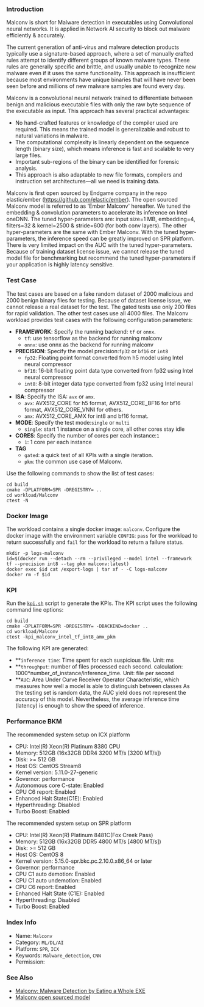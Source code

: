 ### Introduction


Malconv is short for Malware detection in executables using Convolutional neural networks. It is applied in Network AI security to block out malware efficiently & accurately.

The current generation of anti-virus and malware detection products typically use a signature-based approach, where a set of manually crafted rules attempt to identify different groups of known malware types. These rules are generally specific and brittle, and usually unable to recognize new malware even if it uses the same functionality. 
This approach is insufficient because most environments have unique binaries that will have never been seen before and millions of new malware samples are found every day.

Malconv is a convolutional neural network trained to differentiate between benign and malicious executable files with only the raw byte sequence of the executable as input. This approach has several practical advantages:
- No hand-crafted features or knowledge of the compiler used are required. This means the trained model is generalizable and robust to natural variations in malware.
- The computational complexity is linearly dependent on the sequence length (binary size), which means inference is fast and scalable to very large files.
- Important sub-regions of the binary can be identified for forensic analysis.
- This approach is also adaptable to new file formats, compilers and instruction set architectures—all we need is training data.


Malconv is first open sourced by Endgame company in the repo elastic/ember (https://github.com/elastic/ember). The open sourced Malconv model is referred to as 'Ember Malconv' hereafter. We tuned the embedding & convolution parameters to accelerate its inference on Intel oneDNN. The tuned hyper-parameters are: input size=1 MB, embedding=4, filters=32 & kernel=2500 & stride=600 (for both conv layers). The other hyper-parameters are the same with Ember Malconv. With the tuned hyper-parameters, the inference speed can be greatly improved on SPR platform. There is very limited impact on the AUC with the tuned hyper-parameters. Because of training dataset license issue, we cannot release the tuned model file for benchmarking but recommend the tuned hyper-parameters if your application is highly latency sensitive.  

### Test Case
The test cases are based on a fake random dataset of 2000 malicious and 2000 benign binary files for testing. Because of dataset license issue, we cannot release a real dataset for the test. 
The gated tests use only 200 files for rapid validation. The other test cases use all 4000 files. 
The Malconv workload provides test cases with the following configuration parameters:
- **FRAMEWORK**: Specify the running backend: `tf` or `onnx`.
  * `tf`: use tensorflow as the backend for running malconv
  * `onnx`: use onnx as the backend for running malconv
- **PRECISION**: Specify the model precision:`fp32` or `bf16` or `int8`
  * `fp32`: Floating point format converted from h5 model using Intel neural compressor
  * `bf16`: 16-bit floating point data type converted from fp32 using Intel neural compressor
  * `int8`: 8-bit integer data type converted from fp32 using Intel neural compressor
- **ISA**: Specify the ISA: `avx` or `amx`.
  * `avx`: AVX512_CORE for h5 format, AVX512_CORE_BF16 for bf16 format, AVX512_CORE_VNNI for others.  
  * `amx`: AVX512_CORE_AMX for int8 and bf16 format.
- **MODE**: Specify the test mode:`single` or `multi`
  * `single`: start 1 instance on a single core, all other cores stay idle
- **CORES**: Specify the number of cores per each instance:`1`
  * `1`: 1 core per each instance
- **TAG**
  * `gated`: a quick test of all KPIs with a single iteration. 
  * `pkm`: the common use case of Malconv. 

Use the following commands to show the list of test cases:
```
cd build
cmake -DPLATFORM=SPR -DREGISTRY= ..
cd workload/Malconv
ctest -N
```

### Docker Image

The workload contains a single docker image: `malconv`. Configure the docker image with the environment variable `CONFIG`: `pass` for the workload to return successfully and `fail` for the workload to return a failure status.  

```
mkdir -p logs-malconv
id=$(docker run --detach --rm --privileged --model intel --framework tf --precision int8 --tag pkm malconv:latest)
docker exec $id cat /export-logs | tar xf - -C logs-malconv
docker rm -f $id
```

### KPI

Run the [`kpi.sh`](kpi.sh) script to generate the KPIs. The KPI script uses the following command line options:  

```
cd build
cmake -DPLATFORM=SPR -DREGISTRY= -DBACKEND=docker ..
cd workload/Malconv
ctest -kpi_malconv_intel_tf_int8_amx_pkm
```

The following KPI are generated:

- **`inference time`: Time spent for each suspicious  file. Unit: ms
- **`throughput`: number of files processed each second. calculation: 1000\*number_of_instance/inference_time. Unit: file per second
- **`AUC`: Area Under Curve Receiver Operator Characteristic, which measures how well a model is able to distinguish between classes
As the testing set is random data, the AUC yield does not represent the accuracy of this model. Nevertheless, the average inference time (latency) is enough to show the speed of inference.  


### Performance BKM

The recommended system setup on ICX platform
- CPU: Intel(R) Xeon(R) Platinum 8380 CPU
- Memory: 512GB (16x32GB DDR4 3200 MT/s [3200 MT/s])
- Disk: >= 512 GB
- Host OS: CentOS Stream8
- Kernel version: 5.11.0-27-generic
- Governor: performance
- Autonomous core C-state: Enabled
- CPU C6 report: Enabled
- Enhanced Halt State(C1E): Enabled
- Hyperthreading: Disabled
- Turbo Boost: Enabled

The recommended system setup on SPR platform
- CPU: Intel(R) Xeon(R) Platinum 8481C(Fox Creek Pass)
- Memory: 512GB (16x32GB DDR5 4800 MT/s [4800 MT/s])
- Disk: >= 512 GB
- Host OS: CentOS 8
- Kernel version: 5.15.0-spr.bkc.pc.2.10.0.x86_64 or later
- Governor: performance
- CPU C1 auto demotion: Enabled
- CPU C1 auto undemotion: Enabled
- CPU C6 report: Enabled
- Enhanced Halt State (C1E): Enabled
- Hyperthreading: Disabled
- Turbo Boost: Enabled


### Index Info

- Name: `Malconv`
- Category: `ML/DL/AI`
- Platform: `SPR`, `ICX`
- Keywords: `Malware_detection`, `CNN`
- Permission: 



### See Also

- [Malconv: Malware Detection by Eating a Whole EXE](https://arxiv.org/pdf/1710.09435.pdf)
- [Malconv open sourced model](https://github.com/elastic/ember)
